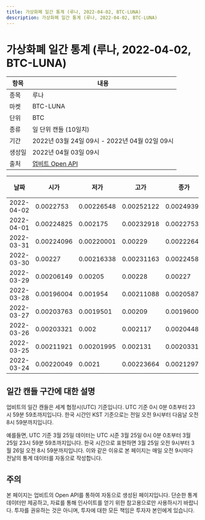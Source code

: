```yaml
---
title: 가상화폐 일간 통계 (루나, 2022-04-02, BTC-LUNA)
description: 가상화폐 일간 통계 (루나, 2022-04-02, BTC-LUNA)
---
```



가상화폐 일간 통계 (루나, 2022-04-02, BTC-LUNA)
===

|항목|내용|
|--|--|
|종목|루나|
|마켓|BTC-LUNA|
|단위|BTC|
|종류|일 단위 캔들 (10일치)|
|기간|2022년 03월 24일 09시 - 2022년 04월 02일 09시|
|생성일|2022년 04월 03일 09시|
|출처|[업비트 Open API](https://docs.upbit.com)|


|날짜|시가|저가|고가|종가|비고|
|--|--|--|--|--|--|
|2022-04-02|0.0022753|0.00226548|0.00252122|0.0024939|    |
|2022-04-01|0.00224825|0.002175|0.00232918|0.0022753|    |
|2022-03-31|0.00224096|0.00220001|0.00229|0.00222642|    |
|2022-03-30|0.00227|0.00216338|0.00231163|0.00224585|    |
|2022-03-29|0.00206149|0.00205|0.00228|0.00227|    |
|2022-03-28|0.00196004|0.001954|0.00211088|0.00205875|    |
|2022-03-27|0.00203763|0.0019501|0.00209|0.00196008|    |
|2022-03-26|0.00203321|0.002|0.002117|0.00204486|    |
|2022-03-25|0.00211921|0.00201995|0.002131|0.00203312|    |
|2022-03-24|0.00220049|0.0021|0.00223664|0.00212971|    |


일간 캔들 구간에 대한 설명
---


업비트의 일간 캔들은 세계 협정시(UTC) 기준입니다. 
UTC 기준 0시 0분 0초부터 23시 59분 59초까지입니다. 
한국 시간인 KST 기준으로는 전일 오전 9시부터 다음날 오전 8시 59분까지입니다. 


예를들면, UTC 기준 3월 25일 데이터는 UTC 시준 3월 25일 0시 0분 0초부터 3월 25일 23시 59분 59초까지입니다. 
한국 시간으로 표현하면 3월 25일 오전 9시부터 3월 26일 오전 8시 59분까지입니다. 
이와 같은 이유로 본 페이지는 매일 오전 9시마다 전날의 통계 데이터를 자동으로 작성합니다. 


주의
---


본 페이지는 업비트의 Open API를 통하여 자동으로 생성된 페이지입니다. 
단순한 통계 데이터만 제공하고, 자료를 통해 인사이트를 얻기 위한 참고용으로만 사용하시기 바랍니다. 
투자를 권유하는 것은 아니며, 투자에 대한 모든 책임은 투자자 본인에게 있습니다. 
